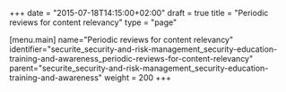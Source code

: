 +++
date = "2015-07-18T14:15:00+02:00"
draft = true
title = "Periodic reviews for content relevancy"
type = "page"

[menu.main]
name="Periodic reviews for content relevancy"
identifier="securite_security-and-risk-management_security-education-training-and-awareness_periodic-reviews-for-content-relevancy"
parent="securite_security-and-risk-management_security-education-training-and-awareness"
weight = 200
+++
